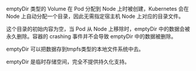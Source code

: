 emptyDir 类型的 Volume 在 Pod 分配到 Node 上时被创建，Kubernetes 会在 Node 上自动分配一个目录，因此无需指定宿主机 Node 上对应的目录文件。

这个目录的初始内容为空，当 Pod 从 Node 上移除时，emptyDir 中的数据会被永久删除。容器的 crashing 事件并不会导致 emptyDir 中的数据被删除。

emptyDir 可以把数据存到tmpfs类型的本地文件系统中去。

emptyDir 是临时存储空间，完全不提供持久化支持。

